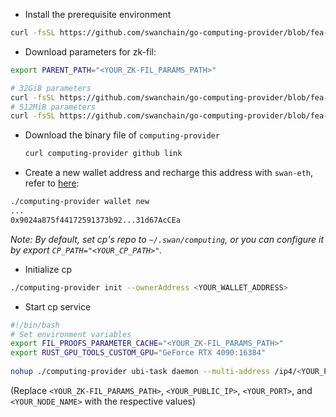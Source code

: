 - Install the prerequisite environment
```bash
curl -fsSL https://github.com/swanchain/go-computing-provider/blob/fea-separate-ubi/ubi/setup.sh | bash
```

- Download parameters for zk-fil:
```bash
export PARENT_PATH="<YOUR_ZK-FIL_PARAMS_PATH>"

# 32GiB parameters
curl -fsSL https://github.com/swanchain/go-computing-provider/blob/fea-separate-ubi/ubi/fetch-param-32.sh | bash
# 512MiB parameters
curl -fsSL https://github.com/swanchain/go-computing-provider/blob/fea-separate-ubi/ubi/fetch-param-512.sh | bash
```

- Download the binary file of `computing-provider`
  ```bash
  curl computing-provider github link
  ```

- Create a new wallet address and recharge this address with `swan-eth`, refer to [here](https://docs.swanchain.io/swan-testnet/swan-saturn-testnet/before-you-get-started/bridge-tokens):
```bash
./computing-provider wallet new
...
0x9024a875f44172591373b92...31d67AcCEa
```
*Note: By default, set cp's repo to `~/.swan/computing`, or you can configure it by export `CP_PATH="<YOUR_CP_PATH>"`.*

- Initialize cp
```bash
./computing-provider init --ownerAddress <YOUR_WALLET_ADDRESS>
```

- Start cp service
```bash
#!/bin/bash
# Set environment variables
export FIL_PROOFS_PARAMETER_CACHE="<YOUR_ZK-FIL_PARAMS_PATH>"
export RUST_GPU_TOOLS_CUSTOM_GPU="GeForce RTX 4090:16384"   
        
nohup ./computing-provider ubi-task daemon --multi-address /ip4/<YOUR_PUBLIC_IP>/tcp/<YOUR_PORT> --node-name <YOUR_NODE_NAME> >> cp.log 2>&1 &
```
(Replace `<YOUR_ZK-FIL_PARAMS_PATH>`, `<YOUR_PUBLIC_IP>`, `<YOUR_PORT>`, and `<YOUR_NODE_NAME>` with the respective values)
